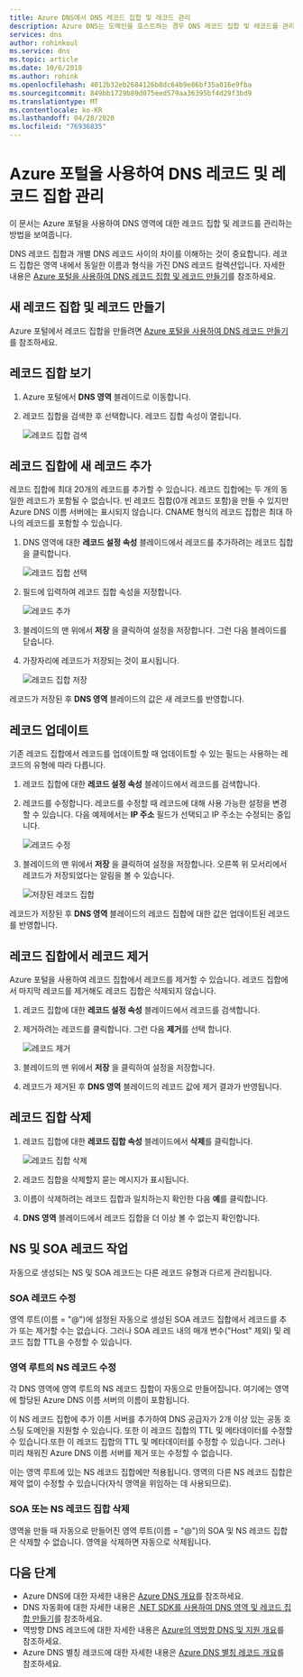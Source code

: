 ```yaml
---
title: Azure DNS에서 DNS 레코드 집합 및 레코드 관리
description: Azure DNS는 도메인을 호스트하는 경우 DNS 레코드 집합 및 레코드를 관리하는 기능을 제공합니다.
services: dns
author: rohinkoul
ms.service: dns
ms.topic: article
ms.date: 10/6/2018
ms.author: rohink
ms.openlocfilehash: 4012b32eb2684126b8dc64b9e86bf35a016e9fba
ms.sourcegitcommit: 849bb1729b89d075eed579aa36395bf4d29f3bd9
ms.translationtype: MT
ms.contentlocale: ko-KR
ms.lasthandoff: 04/28/2020
ms.locfileid: "76936835"
---
```

# <a name="manage-dns-records-and-record-sets-by-using-the-azure-portal"></a>Azure 포털을 사용하여 DNS 레코드 및 레코드 집합 관리

이 문서는 Azure 포털을 사용하여 DNS 영역에 대한 레코드 집합 및 레코드를 관리하는 방법을 보여줍니다.

DNS 레코드 집합과 개별 DNS 레코드 사이의 차이를 이해하는 것이 중요합니다. 레코드 집합은 영역 내에서 동일한 이름과 형식을 가진 DNS 레코드 컬렉션입니다. 자세한 내용은 [Azure 포털을 사용하여 DNS 레코드 집합 및 레코드 만들기](dns-getstarted-create-recordset-portal.md)를 참조하세요.

## <a name="create-a-new-record-set-and-record"></a>새 레코드 집합 및 레코드 만들기

Azure 포털에서 레코드 집합을 만들려면 [Azure 포털을 사용하여 DNS 레코드 만들기](dns-getstarted-create-recordset-portal.md)를 참조하세요.

## <a name="view-a-record-set"></a>레코드 집합 보기

1. Azure 포털에서 **DNS 영역** 블레이드로 이동합니다.
2. 레코드 집합을 검색한 후 선택합니다. 레코드 집합 속성이 열립니다.

    ![레코드 집합 검색](./media/dns-operations-recordsets-portal/searchset500.png)

## <a name="add-a-new-record-to-a-record-set"></a>레코드 집합에 새 레코드 추가

레코드 집합에 최대 20개의 레코드를 추가할 수 있습니다. 레코드 집합에는 두 개의 동일한 레코드가 포함될 수 없습니다. 빈 레코드 집합(0개 레코드 포함)을 만들 수 있지만 Azure DNS 이름 서버에는 표시되지 않습니다. CNAME 형식의 레코드 집합은 최대 하나의 레코드를 포함할 수 있습니다.

1. DNS 영역에 대한 **레코드 설정 속성** 블레이드에서 레코드를 추가하려는 레코드 집합을 클릭합니다.

    ![레코드 집합 선택](./media/dns-operations-recordsets-portal/selectset500.png)

2. 필드에 입력하여 레코드 집합 속성을 지정합니다.

    ![레코드 추가](./media/dns-operations-recordsets-portal/addrecord500.png)

3. 블레이드의 맨 위에서 **저장** 을 클릭하여 설정을 저장합니다. 그런 다음 블레이드를 닫습니다.
4. 가장자리에 레코드가 저장되는 것이 표시됩니다.

    ![레코드 집합 저장](./media/dns-operations-recordsets-portal/saving150.png)

레코드가 저장된 후 **DNS 영역** 블레이드의 값은 새 레코드를 반영합니다.

## <a name="update-a-record"></a>레코드 업데이트

기존 레코드 집합에서 레코드를 업데이트할 때 업데이트할 수 있는 필드는 사용하는 레코드의 유형에 따라 다릅니다.

1. 레코드 집합에 대한 **레코드 설정 속성** 블레이드에서 레코드를 검색합니다.
2. 레코드를 수정합니다. 레코드를 수정할 때 레코드에 대해 사용 가능한 설정을 변경할 수 있습니다. 다음 예제에서는 **IP 주소** 필드가 선택되고 IP 주소는 수정되는 중입니다.

    ![레코드 수정](./media/dns-operations-recordsets-portal/modifyrecord500.png)

3. 블레이드의 맨 위에서 **저장** 을 클릭하여 설정을 저장합니다. 오른쪽 위 모서리에서 레코드가 저장되었다는 알림을 볼 수 있습니다.

    ![저장된 레코드 집합](./media/dns-operations-recordsets-portal/saved150.png)

레코드가 저장된 후 **DNS 영역** 블레이드의 레코드 집합에 대한 값은 업데이트된 레코드를 반영합니다.

## <a name="remove-a-record-from-a-record-set"></a>레코드 집합에서 레코드 제거

Azure 포털을 사용하여 레코드 집합에서 레코드를 제거할 수 있습니다. 레코드 집합에서 마지막 레코드를 제거해도 레코드 집합은 삭제되지 않습니다.

1. 레코드 집합에 대한 **레코드 설정 속성** 블레이드에서 레코드를 검색합니다.
2. 제거하려는 레코드를 클릭합니다. 그런 다음 **제거**를 선택 합니다.

    ![레코드 제거](./media/dns-operations-recordsets-portal/removerecord500.png)

3. 블레이드의 맨 위에서 **저장** 을 클릭하여 설정을 저장합니다.
4. 레코드가 제거된 후 **DNS 영역** 블레이드의 레코드 값에 제거 결과가 반영됩니다.

## <a name="delete-a-record-set"></a><a name="delete"></a>레코드 집합 삭제

1. 레코드 집합에 대한 **레코드 집합 속성** 블레이드에서 **삭제**를 클릭합니다.

    ![레코드 집합 삭제](./media/dns-operations-recordsets-portal/deleterecordset500.PNG)

2. 레코드 집합을 삭제할지 묻는 메시지가 표시됩니다.
3. 이름이 삭제하려는 레코드 집합과 일치하는지 확인한 다음 **예**를 클릭합니다.
4. **DNS 영역** 블레이드에서 레코드 집합을 더 이상 볼 수 없는지 확인합니다.

## <a name="work-with-ns-and-soa-records"></a>NS 및 SOA 레코드 작업

자동으로 생성되는 NS 및 SOA 레코드는 다른 레코드 유형과 다르게 관리됩니다.

### <a name="modify-soa-records"></a>SOA 레코드 수정

영역 루트(이름 = "\@")에 설정된 자동으로 생성된 SOA 레코드 집합에서 레코드를 추가 또는 제거할 수는 없습니다. 그러나 SOA 레코드 내의 매개 변수("Host" 제외) 및 레코드 집합 TTL을 수정할 수 있습니다.

### <a name="modify-ns-records-at-the-zone-apex"></a>영역 루트의 NS 레코드 수정

각 DNS 영역에 영역 루트의 NS 레코드 집합이 자동으로 만들어집니다. 여기에는 영역에 할당된 Azure DNS 이름 서버의 이름이 포함됩니다.

이 NS 레코드 집합에 추가 이름 서버를 추가하여 DNS 공급자가 2개 이상 있는 공동 호스팅 도메인을 지원할 수 있습니다. 또한 이 레코드 집합의 TTL 및 메타데이터를 수정할 수 있습니다.또한 이 레코드 집합의 TTL 및 메타데이터를 수정할 수 있습니다. 그러나 미리 채워진 Azure DNS 이름 서버를 제거 또는 수정할 수 없습니다.

이는 영역 루트에 있는 NS 레코드 집합에만 적용됩니다. 영역의 다른 NS 레코드 집합은 제약 없이 수정할 수 있습니다(자식 영역을 위임하는 데 사용되므로).

### <a name="delete-soa-or-ns-record-sets"></a>SOA 또는 NS 레코드 집합 삭제

영역을 만들 때 자동으로 만들어진 영역 루트(이름 = "\@")의 SOA 및 NS 레코드 집합은 삭제할 수 없습니다. 영역을 삭제하면 자동으로 삭제됩니다.

## <a name="next-steps"></a>다음 단계

* Azure DNS에 대한 자세한 내용은 [Azure DNS 개요](dns-overview.md)를 참조하세요.
* DNS 자동화에 대한 자세한 내용은 [.NET SDK를 사용하여 DNS 영역 및 레코드 집합 만들기](dns-sdk.md)를 참조하세요.
* 역방향 DNS 레코드에 대한 자세한 내용은 [Azure의 역방향 DNS 및 지원 개요](dns-reverse-dns-overview.md)를 참조하세요.
* Azure DNS 별칭 레코드에 대한 자세한 내용은 [Azure DNS 별칭 레코드 개요](dns-alias.md)를 참조하세요.
